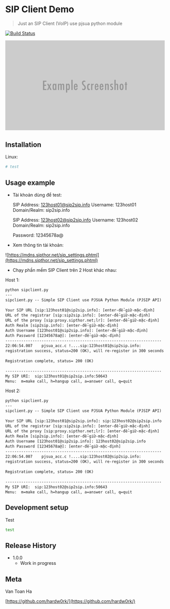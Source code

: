 # SIP Client Demo
> Just an SIP Client (VoIP) use pjsua python module

[![Build Status][travis-image]][travis-url]

![](header.png)

## Installation

Linux:

```sh
# test
```

## Usage example

- Tài khoản dùng để test:


    SIP Address: 123host01@sip2sip.info
    Username: 123host01
    Domain/Realm: sip2sip.info

    SIP Address: 123host02@sip2sip.info
    Username: 123host02
    Domain/Realm: sip2sip.info

    Password: 12345678a@

- Xem thông tin tài khoản:

![https://mdns.sipthor.net/sip_settings.phtml](https://mdns.sipthor.net/sip_settings.phtml)

- Chạy phần mềm SIP Client trên 2 Host khác nhau:

Host 1: 

    python sipclient.py
    ---
    sipclient.py -- Simple SIP Client use PJSUA Python Module (PJSIP API)

    Your SIP URL [sip:123host01@sip2sip.info]: [enter-để-giữ-mặc-định]
    URL of the registrar [sip:sip2sip.info]: [enter-để-giữ-mặc-định]
    URL of the proxy [sip:proxy.sipthor.net;lr]: [enter-để-giữ-mặc-định]
    Auth Realm [sip2sip.info]: [enter-để-giữ-mặc-định]
    Auth Username [123host01@sip2sip.info]: [enter-để-giữ-mặc-định]
    Auth Password [12345678a@]: [enter-để-giữ-mặc-định]
    ---------------------------------------------------------------------
    22:06:54.007    pjsua_acc.c !....sip:123host01@sip2sip.info: registration success, status=200 (OK), will re-register in 300 seconds

    Registration complete, status= 200 (OK)

    ---------------------------------------------------------------------
    My SIP URI:  sip:123host01@sip2sip.info:50643
    Menu:  m=make call, h=hangup call, a=answer call, q=quit

Host 2: 

    python sipclient.py
    ---
    sipclient.py -- Simple SIP Client use PJSUA Python Module (PJSIP API)

    Your SIP URL [sip:123host01@sip2sip.info]: sip:123host02@sip2sip.info
    URL of the registrar [sip:sip2sip.info]: [enter-để-giữ-mặc-định]
    URL of the proxy [sip:proxy.sipthor.net;lr]: [enter-để-giữ-mặc-định]
    Auth Realm [sip2sip.info]: [enter-để-giữ-mặc-định]
    Auth Username [123host01@sip2sip.info]: 123host02@sip2sip.info
    Auth Password [12345678a@]: [enter-để-giữ-mặc-định]
    ---------------------------------------------------------------------
    22:06:54.007    pjsua_acc.c !....sip:123host02@sip2sip.info: registration success, status=200 (OK), will re-register in 300 seconds

    Registration complete, status= 200 (OK)

    ---------------------------------------------------------------------
    My SIP URI:  sip:123host02@sip2sip.info:50643
    Menu:  m=make call, h=hangup call, a=answer call, q=quit


## Development setup

Test

```sh
test
```

## Release History

* 1.0.0
    * Work in progress

## Meta

Van Toan Ha

[https://github.com/hardw0rk/](https://github.com/hardw0rk/)

[travis-image]: https://img.shields.io/travis/hardw0rk/sipclientdemo/master.svg?style=flat-square
[travis-url]: https://travis-ci.org/hardw0rk/sipclientdemo
